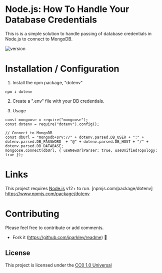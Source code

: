 # Node.js: How To Handle Your Database Credentials

This is is a simple solution to handle passing of database credentials in Node.js to connect to MongoDB.

![version](https://img.shields.io/badge/version-0.0.1-blue)

# Installation / Configuration

1. Install the npm package, "dotenv"
```
npm i dotenv
```

2. Create a ".env" file with your DB credentials.

3. Usage
```
const mongoose = require("mongoose");
const dotenv = require("dotenv").config();

// Connect to MongoDB
const dbUrl = "mongodb+srv://" + dotenv.parsed.DB_USER + ":" + dotenv.parsed.DB_PASSWORD  + "@" + dotenv.parsed.DB_HOST + "/" + dotenv.parsed.DB_DATABASE;
mongoose.connect(dbUrl, { useNewUrlParser: true, useUnifiedTopology: true });
```

# Links
This project requires [Node.js](https://nodejs.org/) v12+ to run.
[npmjs.com/package/dotenv] https://www.npmjs.com/package/dotenv 

# Contributing
Please feel free to contribute or add comments. 
- Fork it (https://github.com/jparkley/readme)
:musical_note:


## License

This project is licensed under the [CC0 1.0 Universal](LICENSE.md)
